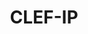 ---
layout: default
citation: Piroi, F., Hanbury, A., Lupu, M., Filippov, I., Sexton, A. P., & Magdy,
  W. (2021). The CLEF-IP 2012 Test Collection (1.0.0) [Data set]. TU Wien. https://doi.org/10.48436/khw86-rnf37
contributors: Florina Piroi, Mihai Lupu, Allan Hanbury, Veronika Zenz
description: "CLEF was a long-running project to benchmark cross-language information
  retrieval (IR) models. CLEF-IP was a strand of this benchmarking research that ran
  from 2010-2013, the data from which was used as a benchmarking activity of the CLEF
  2010-2013 conferences.\n\nThe CLEF-IP collection contains patents, physically stored
  as a collection of XML fields encoding patent documents. A patent document may be
  an application document, a search report, or a granted patent document. \n\nAll
  textual documents in the CLEF-IP collection contain the following main XML fields:
  bibliographic data, abstract, description, and claims. Not all documents actually
  have content in these \x1Celds. \n\nThe datasets are archived on the CLEF-IP site,
  and in the TU Wien research data repository (with DOIs) here: https://researchdata.tuwien.at/search?q=clef-ip&l=list&p=1&s=10&sort=bestmatch"
documentation: http://ceur-ws.org/Vol-1178/CLEF2012wn-CLEFIP-PiroiEt2012.pdf
doi: https://doi.org/10.48436/khw86-rnf37
last_edit: Thu, 13 Jul 2023 08:00:12 GMT
location: http://www.ifs.tuwien.ac.at/~clef-ip/index.html
maintained_by: TU Wien
open_access: 'TRUE'
shortname: clef_ip
tags:
- validation
- information retrieval
- patents
- semantic
title: CLEF-IP
uuid: bec8bffc-8217-4cfc-a651-3f06c0cfbe0f
versioning: 'TRUE'
---